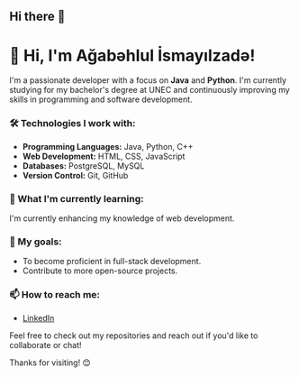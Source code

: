 ## Hi there 👋

<!--
**Agabehlul/Agabehlul** is a ✨ _special_ ✨ repository because its `README.md` (this file) appears on your GitHub profile.

Here are some ideas to get you started:

- 🔭 I’m currently working on ...
- 🌱 I’m currently learning ...
- 👯 I’m looking to collaborate on ...
- 🤔 I’m looking for help with ...
- 💬 Ask me about ...
- 📫 How to reach me: ...
- 😄 Pronouns: ...
- ⚡ Fun fact: ...
-->
# 👋 Hi, I'm Ağabəhlul İsmayılzadə!

I'm a passionate developer with a focus on **Java** and **Python**. I'm currently studying for my bachelor's degree at UNEC and continuously improving my skills in programming and software development.

### 🛠 Technologies I work with:
- **Programming Languages:** Java, Python, C++
- **Web Development:** HTML, CSS, JavaScript
- **Databases:** PostgreSQL, MySQL
- **Version Control:** Git, GitHub

### 🌱 What I'm currently learning:
I'm currently enhancing my knowledge of web development.

### 🎯 My goals:
- To become proficient in full-stack development.
- Contribute to more open-source projects.

### 📫 How to reach me:
- [LinkedIn](https://www.linkedin.com/in/a%C4%9Fab%C9%99hlul-ismay%C4%B1lzad%C9%99/)

Feel free to check out my repositories and reach out if you'd like to collaborate or chat!

Thanks for visiting! 😊

